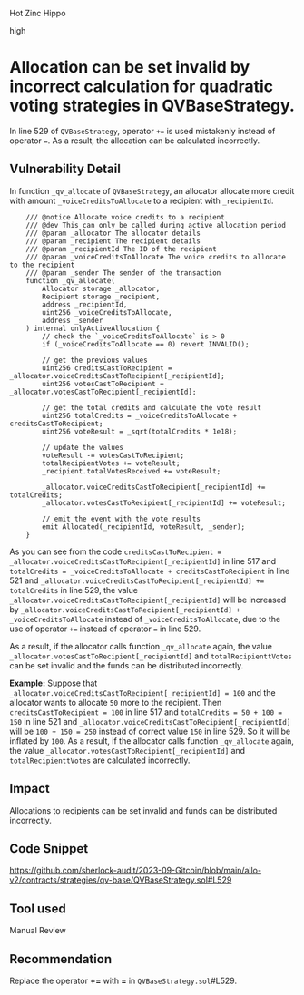 Hot Zinc Hippo

high

# Allocation can be set invalid by incorrect calculation for quadratic voting strategies in QVBaseStrategy.
In line 529 of `QVBaseStrategy`, operator `+=` is used mistakenly instead of operator `=`. As a result, the allocation can be calculated incorrectly.

## Vulnerability Detail

In function `_qv_allocate` of `QVBaseStrategy`, an allocator allocate more credit with amount `_voiceCreditsToAllocate` to a recipient with `_recipientId`.

```solidity
    /// @notice Allocate voice credits to a recipient
    /// @dev This can only be called during active allocation period
    /// @param _allocator The allocator details
    /// @param _recipient The recipient details
    /// @param _recipientId The ID of the recipient
    /// @param _voiceCreditsToAllocate The voice credits to allocate to the recipient
    /// @param _sender The sender of the transaction
    function _qv_allocate(
        Allocator storage _allocator,
        Recipient storage _recipient,
        address _recipientId,
        uint256 _voiceCreditsToAllocate,
        address _sender
    ) internal onlyActiveAllocation {
        // check the `_voiceCreditsToAllocate` is > 0
        if (_voiceCreditsToAllocate == 0) revert INVALID();

        // get the previous values
        uint256 creditsCastToRecipient = _allocator.voiceCreditsCastToRecipient[_recipientId];
        uint256 votesCastToRecipient = _allocator.votesCastToRecipient[_recipientId];

        // get the total credits and calculate the vote result
        uint256 totalCredits = _voiceCreditsToAllocate + creditsCastToRecipient;
        uint256 voteResult = _sqrt(totalCredits * 1e18);

        // update the values
        voteResult -= votesCastToRecipient;
        totalRecipientVotes += voteResult;
        _recipient.totalVotesReceived += voteResult;

        _allocator.voiceCreditsCastToRecipient[_recipientId] += totalCredits;
        _allocator.votesCastToRecipient[_recipientId] += voteResult;

        // emit the event with the vote results
        emit Allocated(_recipientId, voteResult, _sender);
    }
```

As you can see from the code `creditsCastToRecipient = _allocator.voiceCreditsCastToRecipient[_recipientId]` in line 517 and `totalCredits = _voiceCreditsToAllocate + creditsCastToRecipient` in line 521 and `_allocator.voiceCreditsCastToRecipient[_recipientId] += totalCredits` in line 529, the value `_allocator.voiceCreditsCastToRecipient[_recipientId]` will be increased by `_allocator.voiceCreditsCastToRecipient[_recipientId] + _voiceCreditsToAllocate` instead of `_voiceCreditsToAllocate`, due to the use of operator `+=` instead of operator `=` in line 529.

As a result, if the allocator calls function `_qv_allocate` again, the value `_allocator.votesCastToRecipient[_recipientId]` and `totalRecipienttVotes` can be set invalid and the funds can be distributed incorrectly.

**Example:**
Suppose that `_allocator.voiceCreditsCastToRecipient[_recipientId] = 100` and the allocator wants to allocate `50` more to the recipient.
Then `creditsCastToRecipient = 100` in line 517 and `totalCredits = 50 + 100 = 150` in line 521 and `_allocator.voiceCreditsCastToRecipient[_recipientId]` will be `100 + 150 = 250` instead of correct value `150` in line 529. So it will be inflated by `100`.
As a result, if the allocator calls function `_qv_allocate` again, the value `_allocator.votesCastToRecipient[_recipientId]` and `totalRecipienttVotes` are calculated incorrectly.

## Impact
Allocations to recipients can be set invalid and funds can be distributed incorrectly.

## Code Snippet
https://github.com/sherlock-audit/2023-09-Gitcoin/blob/main/allo-v2/contracts/strategies/qv-base/QVBaseStrategy.sol#L529

## Tool used

Manual Review

## Recommendation
Replace the operator **+=** with **=** in `QVBaseStrategy.sol`#L529. 